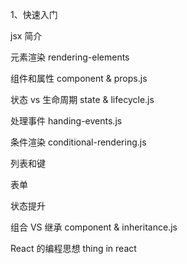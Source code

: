 1、快速入门

jsx 简介

元素渲染 rendering-elements

组件和属性 component & props.js

状态 vs 生命周期 state & lifecycle.js

处理事件 handing-events.js

条件渲染 conditional-rendering.js

列表和键

表单

状态提升

组合 VS 继承 component & inheritance.js

React 的编程思想 thing in react
